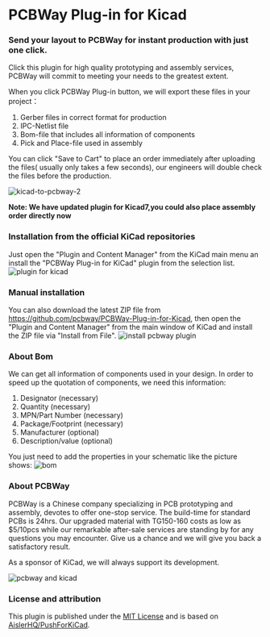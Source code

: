 # PCBWay Plug-in for Kicad

### Send your layout to PCBWay for instant production with just one click.

Click this plugin for high quality prototyping and assembly services, PCBWay will commit to meeting your needs to the greatest extent.

When you click PCBWay Plug-in button, we will export these files in your project：
1.	Gerber files in correct format for production
2.	IPC-Netlist file
3.	Bom-file that includes all information of components
4.	Pick and Place-file used in assembly

You can click "Save to Cart"  to place an order immediately after uploading the files( usually only takes a few seconds), our engineers will double check the files before the production.

![kicad-to-pcbway-2](https://user-images.githubusercontent.com/20063837/160805517-c1e80546-4672-46cb-9d0a-65d71400459d.gif)

**Note: We have updated plugin for Kicad7,you could also place assembly order directly now**

### Installation from the official KiCad repositories
Just open the "Plugin and Content Manager" from the KiCad main menu an install the "PCBWay Plug-in for KiCad" plugin from the selection list.
![plugin for kicad](https://user-images.githubusercontent.com/20063837/168219163-f6ccf822-848e-424a-8691-02d67da7b4cb.png)


### Manual installation
You can also download the latest ZIP file from  https://github.com/pcbway/PCBWay-Plug-in-for-Kicad, then open the "Plugin and Content Manager" from the main window of KiCad and install the ZIP file via "Install from File".
![install pcbway plugin](https://user-images.githubusercontent.com/20063837/160970891-4971cb1a-a36a-45bc-b219-93924f0ff070.png)



### About Bom

We can get all information of components used in your design. In order to speed up the quotation of components, we need this information:
1. Designator (necessary)
2. Quantity (necessary)
3. MPN/Part Number (necessary)
4. Package/Footprint (necessary)
5. Manufacturer (optional)
6. Description/value (optional)

You just need to add the properties in your schematic like the picture shows:
![bom](https://user-images.githubusercontent.com/20063837/160999527-e0a50238-3468-44be-b691-667ab8e8fef1.png)





### About PCBWay
PCBWay is a Chinese company specializing in PCB prototyping and assembly, devotes to offer one-stop service. The build-time for standard PCBs is 24hrs. Our upgraded material with TG150-160 costs as low as $5/10pcs while our remarkable after-sale services are standing by for any questions you may encounter. Give us a chance and we will give you back a satisfactory result.

As a sponsor of KiCad, we will always support its development.

![pcbway and kicad](https://user-images.githubusercontent.com/20063837/161211870-b4a46c17-2e1c-45b4-bfe7-2ab97ade157d.png)


### License and attribution

This plugin is published under the [MIT License](./LICENSE) and is based on [AislerHQ/PushForKiCad](https://github.com/AislerHQ/PushForKiCad).